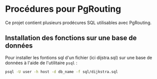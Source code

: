 # Procédures pour PgRouting

Ce projet contient plusieurs prodécures SQL utilisables avec PgRouting.

## Installation des fonctions sur une base de données

Pour installer les fontions sql d'un fichier (ici dijstra.sql) sur une base de données à l'aide de l'utilitaire `psql` :
```sh
psql -U user -h host -d db_name -f sql/dijkstra.sql
```

